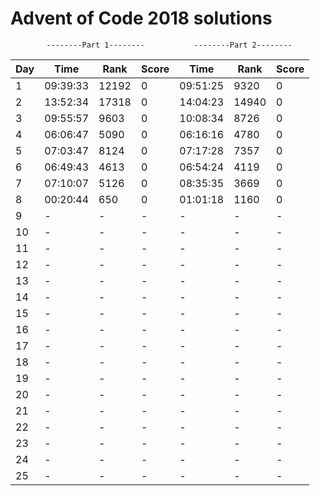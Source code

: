 # Advent of Code 2018 solutions

            --------Part 1--------           --------Part 2--------
      

|Day|Time|Rank|Score|Time|Rank|Score|
|-- |--|--|--|--|--|--|
|1  | 09:39:33 | 12192 | 0 | 09:51:25 | 9320  | 0 |
|2  | 13:52:34 | 17318 | 0 | 14:04:23 | 14940 | 0 |
|3  | 09:55:57 | 9603  | 0 | 10:08:34 | 8726  | 0 |
|4  | 06:06:47 | 5090  | 0 | 06:16:16 | 4780  | 0 |
|5  | 07:03:47 | 8124  | 0 | 07:17:28 | 7357  | 0 | 
|6  | 06:49:43 | 4613  | 0 | 06:54:24 | 4119  | 0 |
|7  | 07:10:07 | 5126  | 0 | 08:35:35 | 3669  | 0 |
|8  | 00:20:44 | 650   | 0 | 01:01:18 | 1160  | 0 |
|9  | - | - | - | - | - | - |
|10 | - | - | - | - | - | - |
|11 | - | - | - | - | - | - |
|12 | - | - | - | - | - | - |
|13 | - | - | - | - | - | - |
|14 | - | - | - | - | - | - |
|15 | - | - | - | - | - | - |
|16 | - | - | - | - | - | - |
|17 | - | - | - | - | - | - |
|18 | - | - | - | - | - | - |
|19 | - | - | - | - | - | - |
|20 | - | - | - | - | - | - |
|21 | - | - | - | - | - | - |
|22 | - | - | - | - | - | - |
|23 | - | - | - | - | - | - |
|24 | - | - | - | - | - | - |
|25 | - | - | - | - | - | - |
